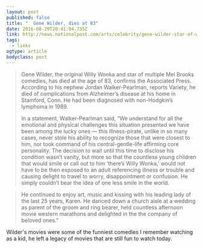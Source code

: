 ```yaml
---
layout: post 
published: false 
title: "  Gene Wilder, dies at 83" 
date: 2016-08-29T20:41:04.735Z 
link: http://news.nationalpost.com/arts/celebrity/gene-wilder-star-of-willy-wonka-and-the-chocolate-factory-and-comedy-legend-dies-at-83 
tags:
  - links
ogtype: article 
bodyclass: post 
---
```


> Gene Wilder, the original Willy Wonka and star of multiple Mel Brooks comedies, has died at the age of 83, confirms the Associated Press. According to his nephew Jordan Walker-Pearlman, reports Variety, he died of complications from Alzheimer’s disease at his home in Stamford, Conn. He had been diagnosed with non-Hodgkin’s lymphoma in 1989.
> 
> In a statement, Walker-Pearlman said, “We understand for all the emotional and physical challenges this situation presented we have been among the lucky ones — this illness-pirate, unlike in so many cases, never stole his ability to recognize those that were closest to him, nor took command of his central-gentle-life affirming core personality. The decision to wait until this time to disclose his condition wasn’t vanity, but more so that the countless young children that would smile or call out to him ‘there’s Willy Wonka,’ would not have to be then exposed to an adult referencing illness or trouble and causing delight to travel to worry, disappointment or confusion. He simply couldn’t bear the idea of one less smile in the world.

> He continued to enjoy art, music and kissing with his leading lady of the last 25 years, Karen. He danced down a church aisle at a wedding as parent of the groom and ring bearer, held countless afternoon movie western marathons and delighted in the the company of beloved ones.”

Wilder's movies were some of the funniest comedies I remember watching as a kid, he left a legacy of movies that are still fun to watch today.